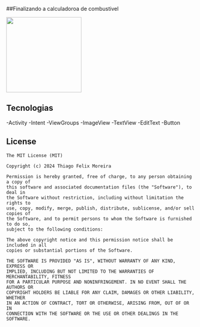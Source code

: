 ##Finalizando a calculadoroa de combustivel 


<img src= "https://github.com/ThiagoFeliix/Calculadoradecombustivel/assets/151776228/ac49a890-f173-4d36-a27c-603539d76fc8" width=200/> 



## Tecnologias
-Activity
-Intent
-ViewGroups
  -ImageView
  -TextView
  -EditText
  -Button


## License
```
The MIT License (MIT)

Copyright (c) 2024 Thiago Felix Moreira

Permission is hereby granted, free of charge, to any person obtaining a copy of
this software and associated documentation files (the "Software"), to deal in
the Software without restriction, including without limitation the rights to
use, copy, modify, merge, publish, distribute, sublicense, and/or sell copies of
the Software, and to permit persons to whom the Software is furnished to do so,
subject to the following conditions:

The above copyright notice and this permission notice shall be included in all
copies or substantial portions of the Software.

THE SOFTWARE IS PROVIDED "AS IS", WITHOUT WARRANTY OF ANY KIND, EXPRESS OR
IMPLIED, INCLUDING BUT NOT LIMITED TO THE WARRANTIES OF MERCHANTABILITY, FITNESS
FOR A PARTICULAR PURPOSE AND NONINFRINGEMENT. IN NO EVENT SHALL THE AUTHORS OR
COPYRIGHT HOLDERS BE LIABLE FOR ANY CLAIM, DAMAGES OR OTHER LIABILITY, WHETHER
IN AN ACTION OF CONTRACT, TORT OR OTHERWISE, ARISING FROM, OUT OF OR IN
CONNECTION WITH THE SOFTWARE OR THE USE OR OTHER DEALINGS IN THE SOFTWARE.
```

